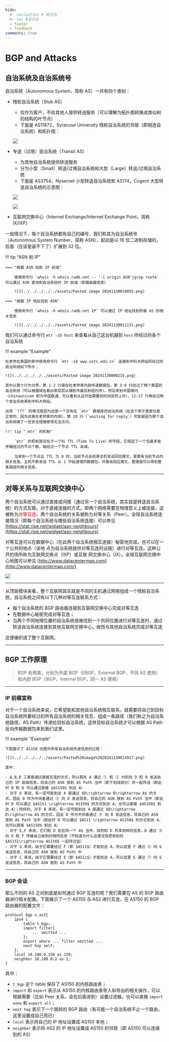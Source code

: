 ```yaml
---
hide:
  #- navigation # 显示右
  #- toc #显示左
  - footer
  - feedback
comments: true
---  
```


# BGP and Attacks

## 自治系统及自治系统号

自治系统（Autonomous System，简称 AS）一共有四个类别：

- 残桩自治系统（Stub AS）
	- 仅作为客户，不给其他人提供转送服务（可以理解为拓扑图转换成类似树的结构的叶节点）
	- 下面是 AS11872，Syracuse University 残桩自治系统的邻居（即相连自治系统）和拓扑图：
	
	![](../../../../../assets/Pasted%20image%2020241130011446.png)
	
- 专送（过境）自治系统（Transit AS）
	- 为其他自治系统提供转送服务
	- 分为小型（Small）转送/过境自治系统和大型（Large）转送/过境自治系统
	- 下面是 AS3754，Nysernet 小型转送自治系统和 AS174，Cogent 大型转送自治系统的示意图：
	
	![](../../../../../assets/Pasted%20image%2020241130011235.png)
	
	![](../../../../../assets/Pasted%20image%2020241130011924.png)
	
- 互联网交换中心（Internet Exchange/Internet Exchange Point，简称 IX/IXP）

一般情况下，每个自治系统都有自己的编号，我们称其为自治系统号（Autonomous System Number，简称 ASN），起初是以 16 位二进制存储的，后面（应该是装不下了）扩展到 32 位。

!!! tip "ASN 和 IP"

	=== "根据 ASN 找到 IP 前缀"
	
		使用命令行 `whois -h whois.radb.net -- '-i origin ASN'|grep route` 可以通过 ASN 查询到自治系统的 IP 前缀（即路由器信息）
		
		![](../../../../../assets/Pasted image 20241130010055.png)
	
	=== "根据 IP 地址找到 ASN"
	
		使用命令行 `whois -h whois.radb.net IP` 可以通过 IP 地址找到所属 AS 的相关信息
		
		![](../../../../../assets/Pasted image 20241130011131.png)

我们可以通过命令行 `mtr -zb host` 来查看从自己这台机器到 `host` 所经过的各个自治系统

!!! example "Example"

	杜老师在美国的家中使用命令行 `mtr -zb www.ustc.edu.cn` 连接到中科大网站所经过的自治系统如下所示：
	
	![](../../../../../assets/Pasted image 20241130000215.png)
	
	其中以第十行为分界，第 1-2 行是在杜老师家内部传递数据包，第 3-9 行经过了两个美国的自治系统（可以根据域名看出来层层从镇到市最后到纽约市），然后来到中国境内（chinaunicom 即为中国联通，可以看到从这开始需要的时间突然上升），12-17 行再经过两个自治系统来到中科大网站。
	
	出现 `???` 的情况是因为这是一个没有在 `mtr` 数据库的自治系统（在这个例子里面也是正常的，因为这是杜老师家的内网），第 10 行（`waiting for reply`）可能是因为那个自治系统做了一些安全措施使得无法访问。
	
	!!! tip "`mtr` 的机制"
	
		`mtr` 的机制其实在于一个叫 TTL（Time To Live）的字段，它规定了一个包最多能传输经过的节点个数，每经过一个节点 TTL 自减。
		
		当来到一个节点且 TTL 为 0 时，当前节点会给源主机发送回应报文，里面有当前节点的相关信息。主机不断发送 TTL 从 1 开始递增的数据包，并接收回应报文，整理就可以得到整条路径的相关信息。
***
## 对等关系与互联网交换中心

两个自治系统可以通过直接或间接（通过另一个自治系统，其实就是转送自治系统）的方式互联。对于直接连接的方式，即两个网络需要在物理意义上被连接，这被称为<font color="red">对等互连</font>，两个自治系统的关系被称为对等关系（Peer）。全球自治系统连接情况（即每个自治系统与哪些自治系统连接）可以参见 [https://stat.ripe.net/widget/asn-neighbours](https://stat.ripe.net/widget/asn-neighbours)

对等互连可以在数据中心（在此两个自治系统相互连接）秘密地完成，也可以在一个公共的地点（该地
点为自治系统提供对等互连的设施）进行对等互连。这种公开的场所称为互联网交换点（IXP）或互联
网交换中心（IX）。全球互联网交换中心地图可以参见 [http://www.datacentermap.com](http://www.datacentermap.com/)

![](../../../../../assets/Pasted%20image%2020241130004723.png)
***
从顶层模块来看，整个互联网其实就是不同的主机通过网络组成一个残桩自治系统，自治系统之间有以下几种对等互连联系方式：

- 每个自治系统的 BGP 路由器连接到互联网交换中心完成对等互连
- 在数据中心秘密完成对等互连；
- 当两个不同地理位置的自治系统很难找到一个共同位置进行对等互连时，通过转送自治系统连接到其他互联网交换中心，继而与其他自治系统完成对等互连

这便编织成了整个互联网。
***
## BGP 工作原理

> BGP 有两类，分别为外部 BGP（EBGP，External BGP，不同 AS 使用）和内部 BGP（IBGP，Internal BGP，同一 AS 使用）
***
### IP 前缀宣称

对于一个自治系统来说，它希望能和其他自治系统相互联系，就需要将自己到目标自治系统所要经过的所有自治系统的相关信息，组成一条路径（我们称之为自治系统路径，AS Path）传递给目标自治系统，这样目标自治系统才可以根据 AS Path 反向传输数据包来到我们这里。

!!! example "Example"

	下图展示了 AS150 向图中所有自治系统传递信息的过程：
	
	![](../../../../../assets/Pasted%20image%2020241130014917.png)
	
	其中：
	
	- A,B,D 三者是通过直接互连的方式，所以首先 A 通过 ① 和 ② 分别向 D 和 B 发送自己的 IP 前缀信息，将自己的 ASN 放到 AS Path 当中（即下划线部分）并一起传送（即此时 B 和 D 可以通过直接 $AS150$ 到达 A）
	- 对于 D 来说，有一定可能到达 A 是通过 $D\rightarrow B\rightarrow A$ 的方式，因此 B 作为中间者通过 ③ 向 D 发送信息，将自己的 ASN 放到 AS Path 当中（即此时 D 可以通过 $AS151 \rightarrow AS150$ 的方式到达 A，也可以直接 $AS150$ 到达 A）；同样的，对于 B 来说，有一定可能到达 A 是通过 $B\rightarrow D\rightarrow A$ 的方式，因此 D 作为中间者通过 ④ 向 B 发送信息，将自己的 ASN 放到 AS Path 当中（即此时 B 可以通过 $AS11 \rightarrow AS150$ 的方式到达 A，也可以直接 $AS150$ 到达 A）
	- 对于 E,F 来说，它们和 D 处在同一个 AS 当中，自然和 D 共享同样的信息，D 通过 ⑤ 向 E 和 F 传输自己收到的相同信息（不知道为什么这里没有把收到的 $AS151\rightarrow AS150$ 一起传过去）
	- 对于 G 来说，由于它需要经过 F（即 $AS11$）才能到达 A，所以这里 F 通过 ⑥ 向 G 发送信息，将自己的 ASN 放到 AS Path 中
	- 对于 C 来说，由于它需要经过 E（即 $AS11$）才能到达 A，所以这里 E 通过 ⑦ 向 G 发送信息，将自己的 ASN 放到 AS Path 中
***
### BGP 会话

那么不同的 AS 之间到底是如何通过 BGP 互连的呢？我们需要在 AS 的 BGP 路由器进行相关配置。下面展示了一个 AS150 与 AS2 进行互连，在 AS150 的 BGP 路由器的配置文件：

```nginx title="config.conf"
protocol bgp u_as2{
	ipv4 {
		table t_bgp;
		import filter{
			... omitted ...
		};
		export where ... filter omitted ...
		next hop self;
	};
	local 10.100.0.150 as 150;
	neighbor 10.100.0.2 as 2;
}
```

 其中：
 
-  `t_bgp` 这个 table 保存了 AS150 的内核路由表；
- `import` 和 `export` 表示从 AS150 的内核路由表导入和导出的相关操作，可以根据需要（比如 Peer 关系，会在后面讲到）设置过滤器，也可以直接 `import none` 和 `export all`；
- `next hop` 表示下一个跳转的 BGP 路由（有可能一个自治系统不止一个路由，这里设置成自己而已）
- `local` 表示将自己的 IP 地址设置成 AS150 本地；
- `neighbor` 表示将 AS2 的 IP 地址设置成 AS150 的邻居（即 AS150 可以连接到的 AS）